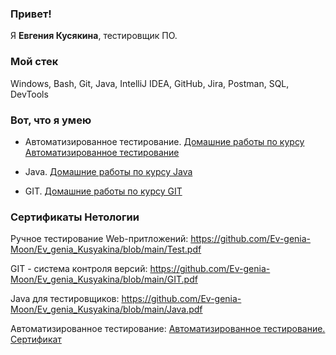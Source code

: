 ### Привет!
Я <b>Евгения Кусякина</b>, тестировщик ПО.

### Мой стек
Windows, Bash, Git, Java, IntelliJ IDEA, GitHub, Jira, Postman, SQL, DevTools

### Вот, что я умею
- Автоматизированное тестирование. [Домашние работы по курсу Автоматизированное тестирование](https://github.com/Ev-genia-Moon/AutoTesting/tree/main)
  
- Java. [Домашние работы по курсу Java](https://github.com/Ev-genia-Moon/JAVA/tree/main)

- GIT. [Домашние работы по курсу GIT](https://github.com/Ev-genia-Moon/GIT)

### Сертификаты Нетологии

Ручное тестирование Web-притложений: https://github.com/Ev-genia-Moon/Ev_genia_Kusyakina/blob/main/Test.pdf

GIT - система контроля версий: https://github.com/Ev-genia-Moon/Ev_genia_Kusyakina/blob/main/GIT.pdf

Java для тестировщиков: https://github.com/Ev-genia-Moon/Ev_genia_Kusyakina/blob/main/Java.pdf

Автоматизированное тестирование: [Автоматизированное тестирование. Сертификат](https://netology.ru/sharing/68c00618be7abd18f7cb2c67274a943e?utm_source=social&utm_campaign=certificate_lms )
